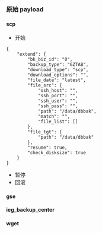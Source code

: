 

### 原始 payload 

#### scp

- 开始
```
{
    "extend": {
        "bk_biz_id": "0",
        "backup_type": "GZTAB",
        "download_type": "scp",
        "download_options": "",
        "file_date": "latest",
        "file_src": {
            "ssh_host": "",
            "ssh_port": "",
            "ssh_user": "",
            "ssh_pass": "",
            "path": "/data/dbbak",
            "match": "",
            "file_list": []
        },
        "file_tgt": {
            "path": "/data/dbbak"
        },
        "resume": true,
        "check_disksize": true
    }
}
```

- 暂停
- 回滚

#### gse

#### ieg_backup_center

#### wget